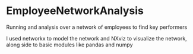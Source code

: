 # EmployeeNetworkAnalysis
Running and analysis over a network of employees to find key performers

I used networkx to model the network and NXviz to visualize the network, along side to basic modules like pandas and numpy
